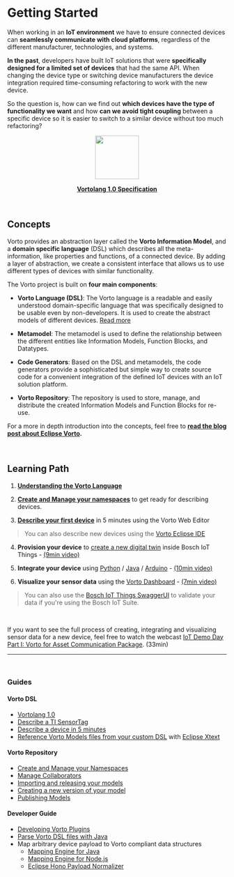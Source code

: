 # Getting Started
When working in an **IoT environment** we have to ensure connected devices can **seamlessly communicate with cloud platforms**, regardless of the different manufacturer, technologies, and systems.

**In the past**, developers have built IoT solutions that were **specifically designed for a limited set of devices** that had the same API. When changing the device type or switching device manufacturers the device integration required time-consuming refactoring to work with the new device.

So the question is, how can we find out **which devices have the type of functionality we want** and how **can we avoid tight coupling** between a specific device so it is easier to switch to a similar device without too much refactoring?

<p align="center">
	<img src="https://www.eclipse.org/vorto/images/vorto.png" width="100px" />
</p>

<p align="center">
<a href="vortolang-1.0.md"><b>Vortolang 1.0 Specification</b></a>
</p>

<br />

## Concepts
Vorto provides an abstraction layer called the **Vorto Information Model**, and a **domain specific language** (DSL) which describes all the meta-information, like properties and functions, of a connected device.
By adding a layer of abstraction, we create a consistent interface that allows us to use different types of devices with similar functionality.

The Vorto project is built on **four main components**:

- **Vorto Language (DSL)**:
The Vorto language is a readable and easily understood domain-specific language that was specifically designed to be usable even by non-developers. It is used to create the abstract models of different devices.  [Read more](vortolang-1.0.md)

- **Metamodel**:
The metamodel is used to define the relationship between the different entities like Information Models, Function Blocks, and Datatypes.

- **Code Generators**:
Based on the DSL and metamodels, the code generators provide a sophisticated but simple way to create source code for a convenient integration of the defined IoT devices with an IoT solution platform.

- **Vorto Repository**:
The repository is used to store, manage, and distribute the created Information Models and Function Blocks for re-use.

For a more in depth introduction into the concepts, feel free to **[read the blog post about Eclipse Vorto](https://blog.bosch-si.com/developer/eclipse-vorto-the-next-step-in-iot-device-integration/).**

<br />

## Learning Path


1. **[Understanding the Vorto Language](vortolang-1.0.md)**

2. **[Create and Manage your namespaces](tutorials/managing_namespaces.md)** to get ready for describing devices.

3. [**Describe your first device**](tutorials/describe_device-in-5min.md) in 5 minutes using the Vorto Web Editor

> You can also describe new devices using the [Vorto Eclipse IDE](tutorials/describe_device_with_eclipse_ide.md)

4. **Provision your device** to [create a new digital twin](tutorials/create_thing.md) inside Bosch IoT Things - [(9min video)](https://www.youtube.com/watch?v=N3IGlCGzJIc)

5. **Integrate your device** using [Python](tutorials/mqtt-python.md) / [Java](tutorials/connect_javadevice.md) / [Arduino](tutorials/connect_esp8266.md) - [(10min video)](https://www.youtube.com/watch?v=QGEXC83JkRc)

6. **Visualize your sensor data** using the [Vorto Dashboard](tutorials/create_webapp_dashboard.md) - [(7min video)](https://www.youtube.com/watch?v=B4HcJVA7NlU)
> You can also use the [Bosch IoT Things SwaggerUI](https://apidocs.bosch-iot-suite.com/?urls.primaryName=Bosch%20IoT%20Things%20-%20API%20v2#/Things) to validate your data if you're using the Bosch IoT Suite.

<br />

If you want to see the full process of creating, integrating and visualizing sensor data for a new device, feel free to watch the webcast [IoT Demo Day Part I: Vorto for Asset Communication Package](https://youtu.be/UA66fJpzNEM). (33min)

---

<br />

### Guides

#### Vorto DSL

- [Vortolang 1.0](vortolang-1.0.md)
- [Describe a TI SensorTag](tutorials/describe_tisensor.md)
- [Describe a device in 5 minutes](tutorials/describe_device-in-5min.md) 
- [Reference Vorto Models files from your custom DSL](https://github.com/eclipse/vorto-examples/blob/master/vorto-dsl-integration/Readme.md) with [Eclipse Xtext](https://www.eclipse.org/xtext)

#### Vorto Repository

- [Create and Manage your Namespaces](tutorials/managing_namespaces.md)
- [Manage Collaborators](tutorials/managing_collaborators.md)
- [Importing and releasing your models](tutorials/import_model.md)
- [Creating a new version of your model](../repository/docs/model_versioning.md)
- [Publishing Models](tutorials/publishing_models.md)

#### Developer Guide

- [Developing Vorto Plugins](../plugin-sdk/Readme.md)
- [Parse Vorto DSL files with Java](../utilities/Readme.md)
- Map arbitrary device payload to Vorto compliant data structures
  * [Mapping Engine for Java](../mapping-engine/Readme.md)
  * [Mapping Engine for Node.js](../mapping-engine-nodejs/README.md)
  * [Eclipse Hono Payload Normalizer](https://github.com/eclipse/vorto-examples/tree/master/vorto-hono-subscriber)

